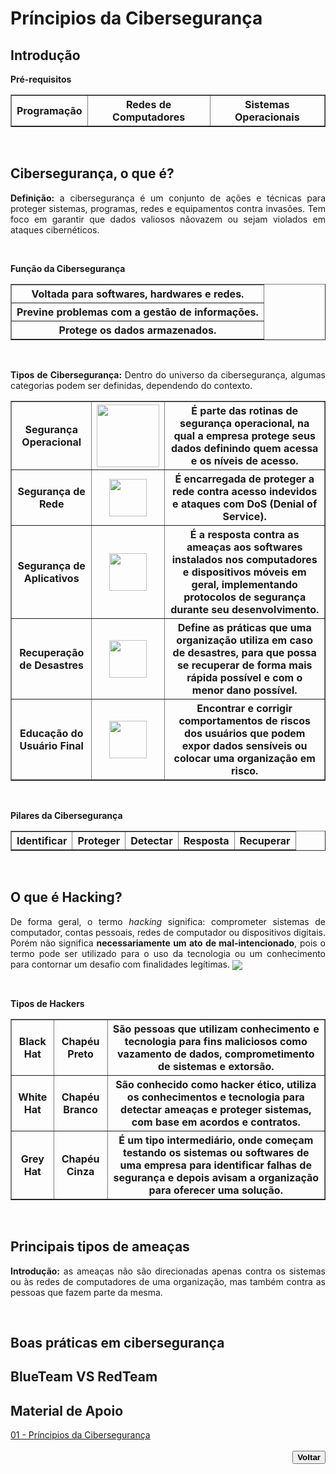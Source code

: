# Príncipios da Cibersegurança

## Introdução <!--About introduction / Sobre introdução-->
<div>
    <p align="justify"><strong>Pré-requisitos</strong></p>
    <table border="1">
        <tbody>
            <tr>
                <th>Programação</th>
                <th>Redes de Computadores</th>
                <th>Sistemas Operacionais</th>
            </tr>
        </tbody>
    </table>
</div>
<br>

## Cibersegurança, o que é? <!--About cybersecurity, what is it? / Sobre cibersegurança, o que é?-->
<div>
    <p align="justify"><b>Definição:</b> a cibersegurança é um conjunto de ações e técnicas para proteger sistemas, programas, redes e equipamentos contra invasões. Tem foco em garantir que dados valiosos nãovazem ou sejam violados em ataques cibernéticos.</p>
    <br>
    <p align="justify"><b>Função da Cibersegurança</b></p>
    <table border="1">
        <tbody>
            <tr><th>Voltada para softwares, hardwares e redes.</th></tr>
            <tr><th>Previne problemas com a gestão de informações.</th></tr>
            <tr><th>Protege os dados armazenados.</th></tr>
        </tbody>
    </table>
    <br>
    <p align="justify"><b>Tipos de Cibersegurança:</b>
    Dentro do universo da cibersegurança, algumas categorias podem ser definidas, dependendo do contexto.</p>
    <table border="1">
        <tbody>
            <tr>
                <th>Segurança Operacional</th>
                <th><img  width="100px" src="./Material de Apoio/imagens/seguranca_operacional.png"></th>
                <th>É parte das rotinas de segurança operacional, na qual a empresa protege seus dados definindo quem acessa e os níveis de acesso.</th>
            </tr>
            <tr>
                <th>Segurança de Rede</th>
                <th><img  width="60px" src="./Material de Apoio/imagens/seguranca_rede.png"></th>
                <th>É encarregada de proteger a rede contra acesso indevidos e ataques com DoS (Denial of Service).</th>
            </tr>
            <tr>
                <th>Segurança de Aplicativos</th>
                <th><img  width="60px" src="./Material de Apoio/imagens/seguranca_aplicativos.jpg"></th>
                <th>É a resposta contra as ameaças aos softwares instalados nos computadores e dispositivos móveis em geral, implementando protocolos de segurança durante seu desenvolvimento.</th>
            </tr>
            <tr>
                <th>Recuperação de Desastres</th>
                <th><img  width="60px" src="./Material de Apoio/imagens/recuperacao_desastres.jpg"></th>
                <th>Define as práticas que uma organização utiliza em caso de desastres, para que possa se recuperar de forma mais rápida possível e com o menor dano possível.</th>
            </tr>
            <tr>
                <th>Educação do Usuário Final</th>
                <th><img  width="60px" src="./Material de Apoio/imagens/educacao_usuario_final.png"></th>
                <th>Encontrar e corrigir comportamentos de riscos dos usuários que podem expor dados sensíveis ou colocar uma organização em risco.</th>
            </tr>
        </tbody>
    </table>
    <br>
    <p align="justify"><b>Pilares da Cibersegurança</b></p>
    <table border="1">
        <tbody>
            <tr>
                <th>Identificar</th>
                <th>Proteger</th>
                <th>Detectar</th>
                <th>Resposta</th>
                <th>Recuperar</th>
            </tr>
        </tbody>
    </table>
</div>
<br>

## O que é Hacking? <!--What is Hacking about? / Sobre o que é Hacking-->
<div>
    <p align="justify">De forma geral, o termo <i>hacking</i> significa: comprometer sistemas de computador, contas pessoais, redes de computador ou dispositivos digitais. Porém não significa <b>necessariamente um ato de mal-intencionado</b>, pois o termo pode ser utilizado para o uso da tecnologia ou um conhecimento para contornar um desafio com finalidades legítimas.
    <img align="center" src="./Material de Apoio/imagens/tipos_hackers.jpg"></p>
    <br>
    <p align="justify"><b>Tipos de Hackers</b></p>
    <table border="1">
        <tbody>
            <tr>
                <th>Black Hat</th>
                <th>Chapéu Preto</th>
                <th>São pessoas que utilizam conhecimento e tecnologia para fins maliciosos como vazamento de dados, comprometimento de sistemas e extorsão.</th>
            </tr>
            <tr>
                <th>White Hat</th>
                <th>Chapéu Branco</th>
                <th>São conhecido como <b>hacker ético</b>, utiliza os conhecimentos e tecnologia para detectar ameaças e proteger sistemas, com base em acordos e contratos.</th>
            </tr>
            <tr>
                <th>Grey Hat</th>
                <th>Chapéu Cinza</th>
                <th>É um tipo intermediário, onde começam testando os sistemas ou softwares de uma empresa para identificar falhas de segurança e depois avisam a organização para oferecer uma solução.</th>
            </tr>
        </tbody>
    </table>
</div>
<br>

## Principais tipos de ameaças <!--About main types of threats / Sobre principais tipos de ameaças-->
<div>
    <p align="justify"><b>Introdução:</b> as ameaças não são direcionadas apenas contra os sistemas ou às redes de computadores de uma organização, mas também contra as pessoas que fazem parte da mesma.</p>
</div>
<br>




## Boas práticas em cibersegurança <!--About best practices in cybersecurity / Sobre boas práticas em cibersegurança-->

## BlueTeam VS RedTeam <!--About BlueTeam VS RedTeam / Sobre BlueTeam VS RedTeam-->

## Material de Apoio <!--About supporting material / Sobre material de apoio-->
<div>
    <a href="./Material de Apoio/01. Príncipios da Cibersegurança.pptx">01 - Príncipios da Cibersegurança
    </a>
</div>
<br>

<div align="right"> <!--About back button / Sobre botão voltar-->
    <a href="../README.md">
        <button><strong>Voltar</strong></button>
    </a>
</div>